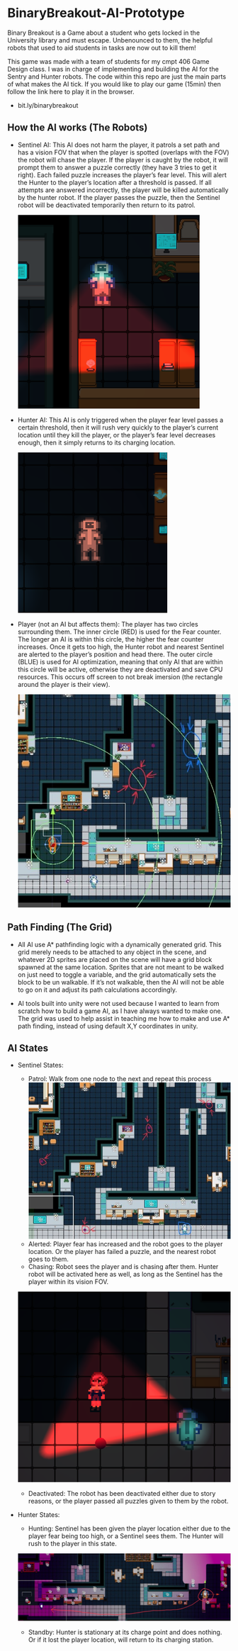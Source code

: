 
# BinaryBreakout-AI-Prototype

Binary Breakout is a Game about a student who gets locked in the University library and must escape. Unbenounced to them, the helpful robots that used to aid students in tasks are now out to kill them!

This game was made with a team of students for my cmpt 406 Game Design class. I was in charge of implementing and building the AI for the Sentry and Hunter robots. The code within this repo are just the main parts of what makes the AI tick. If you would like to play our game (15min) then follow the link here to play it in the browser.
- bit.ly/binarybreakout



## How the AI works (The Robots)

- Sentinel AI: This AI does not harm the player, it patrols a set path and has a vision FOV that when the player is spotted (overlaps with the FOV) the robot will chase the player. If the player is caught by the robot, it will prompt them to answer a puzzle correctly (they have 3 tries to get it right). Each failed puzzle increases the player’s fear level. This will alert the Hunter to the player’s location after a threshold is passed. If all attempts are answered incorrectly, the player will be killed automatically by the hunter robot. If the player passes the puzzle, then the Sentinel robot will be deactivated temporarily then return to its patrol.

  ![alt text](https://github.com/xGhostEYE/Binary-Breakout---AI-Prototype/blob/main/sentinel%20robot.PNG?raw=true)
  
- Hunter AI: This AI is only triggered when the player fear level passes a certain threshold, then it will rush very quickly to the player’s current location until they kill the player, or the player’s fear level decreases enough, then it simply returns to its charging location.
  
  ![alt text](https://github.com/xGhostEYE/Binary-Breakout---AI-Prototype/blob/main/hunter%20robot.PNG?raw=true)
  
- Player (not an AI but affects them): The player has two circles surrounding them. The inner circle (RED) is used for the Fear counter. The longer an AI is within this circle, the higher the fear counter increases. Once it gets too high, the Hunter robot and nearest Sentinel are alerted to the player’s position and head there. The outer circle (BLUE) is used for AI optimization, meaning that only AI that are within this circle will be active, otherwise they are deactivated and save CPU resources. This occurs off screen to not break imersion (the rectangle around the player is their view). 

  ![alt text](https://github.com/xGhostEYE/Binary-Breakout---AI-Prototype/blob/main/Player%20Rings.jpg?raw=true)

## Path Finding (The Grid)

- All AI use A* pathfinding logic with a dynamically generated grid. This grid merely needs to be attached to any object in the scene, and whatever 2D sprites are placed on the scene will have a grid block spawned at the same location. Sprites that are not meant to be walked on just need to toggle a variable, and the grid automatically sets the block to be un walkable. If it’s not walkable, then the AI will not be able to go on it and adjust its path calculations accordingly.

- AI tools built into unity were not used because I wanted to learn from scratch how to build a game AI, as I have always wanted to make one. The grid was used to help assist in teaching me how to make and use A* path finding, instead of using default X,Y coordinates in unity.

## AI States
- Sentinel States:
    - Patrol: Walk from one node to the next and repeat this process
    ![alt text](https://github.com/xGhostEYE/Binary-Breakout---AI-Prototype/blob/main/AI%20Pathing.jpg?raw=true)
    - Alerted: Player fear has increased and the robot goes to the player location. Or the player has failed a puzzle, and the nearest robot goes to them.
    - Chasing: Robot sees the player and is chasing after them. Hunter robot will be activated here as well, as long as the Sentinel has the player within its vision FOV.
    
    ![alt text](https://github.com/xGhostEYE/Binary-Breakout---AI-Prototype/blob/main/spotted.png?raw=true)

    - Deactivated: The robot has been deactivated either due to story reasons, or the player passed all puzzles given to them by the robot.

- Hunter States:
    - Hunting: Sentinel has been given the player location either due to the player fear being too high, or a Sentinel sees them. The Hunter will rush to the player in this state.
    
    ![alt text](https://github.com/xGhostEYE/Binary-Breakout---AI-Prototype/blob/main/chasing.jpg?raw=true)
  
    - Standby: Hunter is stationary at its charge point and does nothing. Or if it lost the player location, will return to its charging station.
